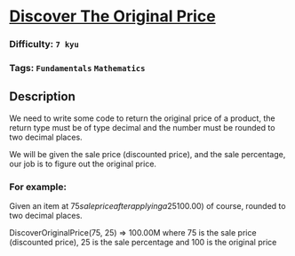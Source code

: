 # [Discover The Original Price](https://www.codewars.com/kata/552564a82142d701f5001228)

### Difficulty: `7 kyu`

### Tags: `Fundamentals` `Mathematics`

## Description

We need to write some code to return the original price of a product, the return type must be of type decimal and the number must be rounded to two decimal places.

We will be given the sale price (discounted price), and the sale percentage, our job is to figure out the original price.

### For example:
Given an item at $75 sale price after applying a 25% discount, the function should return the original price of that item before applying the sale percentage, which is ($100.00) of course, rounded to two decimal places.

DiscoverOriginalPrice(75, 25) => 100.00M where 75 is the sale price (discounted price), 25 is the sale percentage and 100 is the original price


